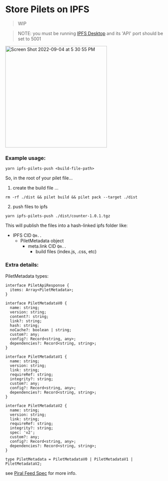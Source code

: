 # Store Pilets on IPFS

> WIP

> NOTE: you must be running [IPFS Desktop](https://ipfs.tech/#install) and its 'API' port should be set to 5001
<img width="319" alt="Screen Shot 2022-09-04 at 5 30 55 PM" src="https://user-images.githubusercontent.com/62122206/188334323-4f8d82a8-c4b1-43c1-9d3a-c2911ec77168.png">

### Example usage:
```
yarn ipfs-pilets-push <build-file-path>
```

So, in the root of your pilet file...
1. create the build file ...

```
rm -rf ./dist && pilet build && pilet pack --target ./dist
```
2. push files to ipfs
```
yarn ipfs-pilets-push ./dist/counter-1.0.1.tgz
```

This will publish the files into a hash-linked ipfs folder like:

* IPFS CID `Qm..`
  * PiletMetadata object
    * meta.link CID `Qm..`
      * build files (index.js, .css, etc)


### Extra details:

PiletMetadata types:
```
interface PiletApiResponse {
  items: Array<PiletMetadata>;
}

interface PiletMetadataV0 {
  name: string;
  version: string;
  content?: string;
  link?: string;
  hash: string;
  noCache?: boolean | string;
  custom?: any;
  config?: Record<string, any>;
  dependencies?: Record<string, string>;
}

interface PiletMetadataV1 {
  name: string;
  version: string;
  link: string;
  requireRef: string;
  integrity?: string;
  custom?: any;
  config?: Record<string, any>;
  dependencies?: Record<string, string>;
}

interface PiletMetadataV2 {
  name: string;
  version: string;
  link: string;
  requireRef: string;
  integrity?: string;
  spec: 'v2';
  custom?: any;
  config?: Record<string, any>;
  dependencies?: Record<string, string>;
}

type PiletMetadata = PiletMetadataV0 | PiletMetadataV1 | PiletMetadataV2;
```


see [Piral Feed Spec](https://docs.piral.io/reference/specifications/feed-api-specification) for more info.
